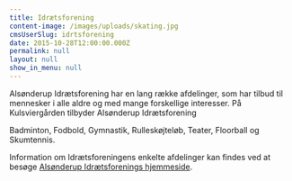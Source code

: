 ```yaml
---
title: Idrætsforening
content-image: /images/uploads/skating.jpg
cmsUserSlug: idrtsforening
date: 2015-10-28T12:00:00.000Z
permalink: null
layout: null
show_in_menu: null
---
```


Alsønderup Idrætsforening har en lang række afdelinger, som har tilbud til mennesker i alle aldre og med mange forskellige interesser. På Kulsviergården tilbyder Alsønderup Idrætsforening 

Badminton, Fodbold, Gymnastik, Rulleskøjteløb, Teater, Floorball og Skumtennis.

Information om Idrætsforeningens enkelte afdelinger kan findes ved at besøge [Alsønderup Idrætsforenings hjemmeside][als].

[als]: http://www.asgi.dk/